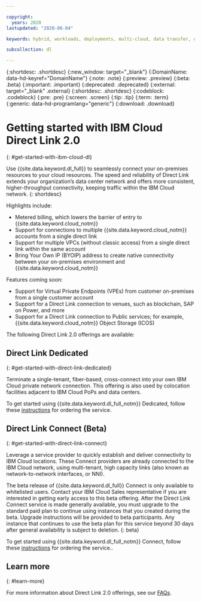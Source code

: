 ```yaml
---

copyright:
  years: 2020
lastupdated: "2020-06-04"

keywords: hybrid, workloads, deployments, multi-cloud, data transfer, descriptions, diverse, redundant

subcollection: dl

---
```


{:shortdesc: .shortdesc}
{:new_window: target="_blank"}
{:DomainName: data-hd-keyref="DomainName"}
{:note: .note}
{:preview: .preview}
{:beta: .beta}
{:important: .important}
{:deprecated: .deprecated}
{:external: target="_blank" .external}
{:shortdesc: .shortdesc}
{:codeblock: .codeblock}
{:pre: .pre}
{:screen: .screen}
{:tip: .tip}
{:term: .term}  
{:generic: data-hd-programlang="generic"}
{:download: .download}  

# Getting started with IBM Cloud Direct Link 2.0
{: #get-started-with-ibm-cloud-dl}

Use {{site.data.keyword.dl_full}} to seamlessly connect your on-premises resources to your cloud resources. The speed and reliability of Direct Link extends your organization’s data center network and offers more consistent, higher-throughput connectivity, keeping traffic within the IBM Cloud network.
{: shortdesc}

Highlights include:

* Metered billing, which lowers the barrier of entry to {{site.data.keyword.cloud_notm}}
* Support for connections to multiple {{site.data.keyword.cloud_notm}} accounts from a single direct link
* Support for multiple VPCs (without classic access) from a single direct link within the same account
* Bring Your Own IP (BYOIP) address to create native connectivity between your on-premises environment and {{site.data.keyword.cloud_notm}}

Features coming soon:

* Support for Virtual Private Endpoints (VPEs) from customer on-premises from a single customer account
* Support for a Direct Link connection to venues, such as blockchain, SAP on Power, and more
* Support for a Direct Link connection to Public services; for example, {{site.data.keyword.cloud_notm}} Object Storage (ICOS)

The following Direct Link 2.0 offerings are available:

## Direct Link Dedicated
{: #get-started-with-direct-link-dedicated}

Terminate a single-tenant, fiber-based, cross-connect into your own IBM Cloud private network connection. This offering is also used by colocation facilities adjacent to IBM Cloud PoPs and data centers.

To get started using {{site.data.keyword.dl_full_notm}} Dedicated, follow these [instructions](/docs/dl?topic=dl-how-to-order-ibm-cloud-dl-dedicated) for ordering the service.

## Direct Link Connect (Beta)
{: #get-started-with-direct-link-connect}

Leverage a service provider to quickly establish and deliver connectivity to IBM Cloud locations. These Connect providers are already connected to the IBM Cloud network, using multi-tenant, high capacity links (also known as network-to-network interfaces, or NNI).  

The beta release of {{site.data.keyword.dl_full}} Connect is only available to whitelisted users. Contact your IBM Cloud Sales representative if you are interested in getting early access to this beta offering. After the Direct Link Connect service is made generally available, you must upgrade to the standard paid plan to continue using instances that you created during the beta. Upgrade instructions will be provided to beta participants. Any instance that continues to use the beta plan for this service beyond 30 days after general availability is subject to deletion.
{: beta}

To get started using {{site.data.keyword.dl_full_notm}} Connect, follow these [instructions](/docs/dl?topic=dl-how-to-order-ibm-cloud-dl-connect) for ordering the service..

## Learn more
{: #learn-more}

For more information about Direct Link 2.0 offerings, see our [FAQs](/docs/dl?topic=dl-faqs).
